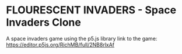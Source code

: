 # FLOURESCENT INVADERS - Space Invaders Clone
A space invaders game using the p5.js library
link to the game:
https://editor.p5js.org/RichMB/full/2NB8rlxAf
